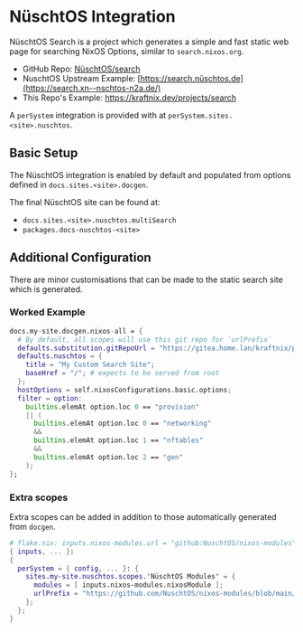 # NüschtOS Integration

NüschtOS Search is a project which generates a simple and fast static web page
for searching NixOS Options, similar to `search.nixos.org`.

  - GitHub Repo: [NüschtOS/search](https://github.com/NuschtOS/search)
  - NuschtOS Upstream Example: [https://search.nüschtos.de](https://search.xn--nschtos-n2a.de/)
  - This Repo's Example: <https://kraftnix.dev/projects/search>

A `perSystem` integration is provided with at `perSystem.sites.<site>.nuschtos`.

## Basic Setup

The NüschtOS integration is enabled by default and populated from options defined
in `docs.sites.<site>.docgen`.

The final NüschtOS site can be found at:
  - `docs.sites.<site>.nuschtos.multiSearch`
  - `packages.docs-nuschtos-<site>`

## Additional Configuration

There are minor customisations that can be made to the static search site which
is generated.

### Worked Example

```nix
docs.my-site.docgen.nixos-all = {
  # By default, all scopes will use this git repo for `urlPrefix`
  defaults.substitution.gitRepoUrl = "https://gitea.home.lan/kraftnix/provision-nix";
  defaults.nuschtos = {
    title = "My Custom Search Site";
    baseHref = "/"; # expects to be served from root
  };
  hostOptions = self.nixosConfigurations.basic.options;
  filter = option:
    builtins.elemAt option.loc 0 == "provision"
    || (
      builtins.elemAt option.loc 0 == "networking"
      &&
      builtins.elemAt option.loc 1 == "nftables"
      &&
      builtins.elemAt option.loc 2 == "gen"
    );
};
```

### Extra scopes

Extra scopes can be added in addition to those automatically generated from `docgen`.

```nix
# flake.nix: inputs.nixos-modules.url = "github:NuschtOS/nixos-modules";
{ inputs, ... }:
{
  perSystem = { config, ... }: {
    sites.my-site.nuschtos.scopes."NüschtOS Modules" = {
      modules = [ inputs.nixos-modules.nixosModule ];
      urlPrefix = "https://github.com/NuschtOS/nixos-modules/blob/main/";
    };
  };
}
```
